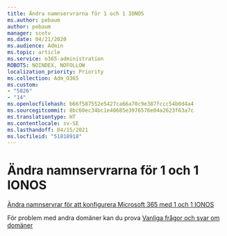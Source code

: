 ```yaml
---
title: Ändra namnservrarna för 1 och 1 IONOS
ms.author: pebaum
author: pebaum
manager: scotv
ms.date: 04/21/2020
ms.audience: Admin
ms.topic: article
ms.service: o365-administration
ROBOTS: NOINDEX, NOFOLLOW
localization_priority: Priority
ms.collection: Adm_O365
ms.custom:
- "5826"
- "14"
ms.openlocfilehash: b66f587552e5427ca66a70c9e387fccc54b0d4a4
ms.sourcegitcommit: 8bc60ec34bc1e40685e3976576e04a2623f63a7c
ms.translationtype: HT
ms.contentlocale: sv-SE
ms.lasthandoff: 04/15/2021
ms.locfileid: "51818918"
---
```

# <a name="change-nameservers-at-1-and-1-ionos"></a>Ändra namnservrarna för 1 och 1 IONOS

[Ändra namnservrar för att konfigurera Microsoft 365 med 1 och 1 IONOS](https://docs.microsoft.com/microsoft-365/admin/dns/change-nameservers-at-1-1-internet)

För problem med andra domäner kan du prova [Vanliga frågor och svar om domäner](https://docs.microsoft.com/microsoft-365/admin/setup/domains-faq)